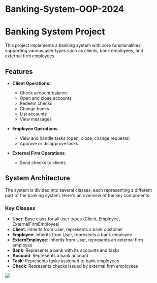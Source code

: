 # Banking-System-OOP-2024

# Banking System Project

This project implements a banking system with core functionalities, supporting various user types such as clients, bank employees, and external firm employees.

## Features

- **Client Operations**: 
  - Check account balance
  - Open and close accounts
  - Redeem checks
  - Change banks
  - List accounts
  - View messages

- **Employee Operations**: 
  - View and handle tasks (open, close, change requests)
  - Approve or disapprove tasks

- **External Firm Operations**: 
  - Send checks to clients

## System Architecture

The system is divided into several classes, each representing a different part of the banking system. Here's an overview of the key components:

### Key Classes

- **User**: Base class for all user types (Client, Employee, ExternalFirmEmployee)
- **Client**: Inherits from User, represents a bank customer
- **Employee**: Inherits from User, represents a bank employee
- **ExternEmployee**: Inherits from User, represents an external firm employee
- **Bank**: Represents a bank with its accounts and tasks
- **Account**: Represents a bank account
- **Task**: Represents tasks assigned to bank employees
- **Check**: Represents checks issued by external firm employees

![](https://www.creditdonkey.com/image/1/550w/how-long-does-it-take-to-open-a-bank-account.webp)

